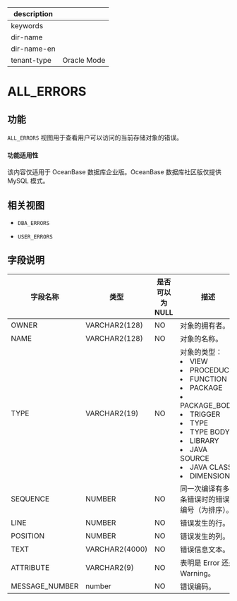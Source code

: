 |description||
|---|---|
|keywords||
|dir-name||
|dir-name-en||
|tenant-type|Oracle Mode|

# ALL_ERRORS 


## 功能 


`ALL_ERRORS` 视图用于查看用户可以访问的当前存储对象的错误。

  <main id="notice" >
    <h4>功能适用性</h4>
    <p>该内容仅适用于 OceanBase 数据库企业版。OceanBase 数据库社区版仅提供 MySQL 模式。</p>
  </main>

## 相关视图 


* `DBA_ERRORS`

  

* `USER_ERRORS`

  




## 字段说明 




|    **字段名称**    |     **类型**     | **是否可以为 NULL** |                                             **描述**                                              |
|----------------|----------------|----------------|-----------------------------------|
| OWNER          | VARCHAR2(128)  | NO             | 对象的拥有者。      |
| NAME           | VARCHAR2(128)  | NO             | 对象的名称。       |
| TYPE           | VARCHAR2(19)   | NO             | 对象的类型： <li> VIEW   <li> PROCEDUCE   <li> FUNCTION   <li> PACKAGE   <li> PACKAGE_BODY   <li> TRIGGER   <li> TYPE   <li> TYPE BODY   <li> LIBRARY   <li> JAVA SOURCE   <li> JAVA CLASS   <li> DIMENSION    |
| SEQUENCE       | NUMBER         | NO             | 同一次编译有多条错误时的错误编号（为排序）。                                                                          |
| LINE           | NUMBER         | NO             | 错误发生的行。      |
| POSITION       | NUMBER         | NO             | 错误发生的列。      |
| TEXT           | VARCHAR2(4000) | NO             | 错误信息文本。      |
| ATTRIBUTE      | VARCHAR2(9)    | NO             | 表明是 Error 还是 Warning。                                                                           |
| MESSAGE_NUMBER | number         | NO             | 错误编码。        |


